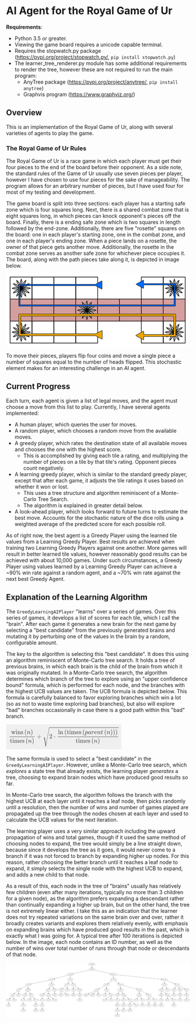 # AI Agent for the Royal Game of Ur

**Requirements**:

- Python 3.5 or greater.
- Viewing the game board requires a unicode capable terminal.
- Requires the stopwatch.py package (<https://pypi.org/project/stopwatch.py/>, `pip install stopwatch.py`)
- The learner_tree_renderer.py module has some additional requirements to render the tree, however these are not required to run the main program:
  - AnyTree package (<https://pypi.org/project/anytree/>, `pip install anytree`)
  - Graphvis program (<https://www.graphviz.org/>)

## Overview

This is an implementation of the Royal Game of Ur, along with several varieties of agents to play the game.

### The Royal Game of Ur Rules

The Royal Game of Ur is a race game in which each player must get their four pieces to the end of the board before their opponent.
As a side note, the standard rules of the Game of Ur usually use seven pieces per player, however I have chosen to use four pieces for the sake of manageability.
The program allows for an arbitrary number of pieces, but I have used four for most of my testing and development.

The game board is split into three sections: each player has a starting safe zone which is four squares long.
Next, there is a shared combat zone that is eight squares long, in which pieces can knock opponent's pieces off the board.
Finally, there is a ending safe zone which is two squares in length followed by the end-zone.
Additionally, there are five "rosette" squares on the board: one in each player's starting zone, one in the combat zone, and one in each player's ending zone.
When a piece lands on a rosette, the owner of that piece gets another move.
Additionally, the rosette in the combat zone serves as another safe zone for whichever piece occupies it.
The board, along with the path pieces take along it, is depicted in image below.

![The Royal Game of Ur game board](gameofur.jpg)

To move their pieces, players flip four coins and move a single piece a number of squares equal to the number of heads flipped.
This stochastic element makes for an interesting challenge in an AI agent.

## Current Progress

Each turn, each agent is given a list of legal moves, and the agent must choose a move from this list to play.
Currently, I have several agents implemented:

- A human player, which queries the user for moves.
- A random player, which chooses a random move from the available moves.
- A greedy player, which rates the destination state of all available moves and chooses the one with the highest score.
  - This is accomplished by giving each tile a rating, and multiplying the number of pieces on a tile by that tile's rating.
  Opponent pieces count negatively.
- A learning greedy player, which is similar to the standard greedy player, except that after each game, it adjusts the tile ratings it uses based on whether it won or lost.
  - This uses a tree structure and algorithm reminiscent of a Monte-Carlo Tree Search.
  - The algorithm is explained in greater detail below.
- A look-ahead player, which looks forward to future turns to estimate the best move. Accounts for the stochastic nature of the dice rolls using a weighted average of the predicted score for each possible roll.
  
As of right now, the best agent is a Greedy Player using the learned tile values from a Learning Greedy Player.
Best results are achieved when training two Learning Greedy Players against one another.
More games will result in better learned tile values, however reasonably good results can be achieved with about 10,000 games.
Under such circumstances, a Greedy Player using values learned by a Learning Greedy Player can achieve a ~90% win rate against a random agent, and a ~70% win rate against the next best Greedy Agent.

## Explanation of the Learning Algorithm

The `GreedyLearningAIPlayer` "learns" over a series of games.
Over this series of games, it develops a list of scores for each tile, which I call the "brain".
After each game it generates a new brain for the next game by selecting a "best candidate" from the previously generated brains and mutating it by perturbing one of the values in the brain by a random, configurable amount.

The key to the algorithm is selecting this "best candidate".
It does this using an algorithm reminiscent of Monte-Carlo tree search.
It holds a tree of previous brains, in which each brain is the child of the brain from which it was originally mutated.
In a Monte-Carlo tree search, the algorithm determines which branch of the tree to explore using an "upper confidence bound" formula, which is performed for each node, and the branches with the highest UCB values are taken.
The UCB formula is depicted below.
This formula is carefully balanced to favor exploring branches which win a lot (so as not to waste time exploring bad branches), but also will explore "bad" branches occasionally in case there is a good path within this "bad" branch.

![The upper confidence bound formula](ucb.jpg)

The same formula is used to select a "best candidate" in the `GreedyLearningAIPlayer`.
However, unlike a Monte-Carlo tree search, which *explores* a state tree that already exists, the learning player *generates* a tree, choosing to expand brain nodes which have produced good results so far.

In Monte-Carlo tree search, the algorithm follows the branch with the highest UCB at each layer until it reaches a leaf node, then picks randomly until a resolution, then the number of wins and number of games played are propagated up the tree through the nodes chosen at each layer and used to calculate the UCB values for the next iteration.

The learning player uses a very similar approach including the upward propagation of wins and total games, though if it used the same method of choosing nodes to expand, the tree would simply be a line straight down, because since it develops the tree as it goes, it would never come to a branch if it was not forced to branch by expanding higher up nodes.
For this reason, rather choosing the better branch until it reaches a leaf node to expand, it simply selects the single node with the highest UCB to expand, and adds a new child to that node.

As a result of this, each node in the tree of "brains" usually has relatively few children (even after many iterations, typically no more than 3 children for a given node), as the algorithm prefers expanding a descendant rather than continually expanding a higher up brain, but on the other hand, the tree is not extremely linear either.
I take this as an indication that the learner does not try repeated variations on the same brain over and over, rather it broadly creates variants and explores them relatively evenly, with emphasis on expanding brains which have produced good results in the past, which is exactly what I was going for.
A typical tree after 100 iterations is depicted below.
In the image, each node contains an ID number, as well as the number of wins over total number of runs through that node or descendants of that node.

![Learning Tree](tree.jpg)

